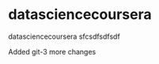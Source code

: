 datasciencecoursera
===================

datasciencecoursera
sfcsdfsdfsdf

Added git-3  more changes
